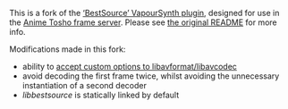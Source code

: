 This is a fork of the [‘BestSource’ VapourSynth plugin](https://github.com/vapoursynth/bestsource), designed for use in the [Anime Tosho frame server](https://github.com/animetosho/frame-server). Please see [the original README](https://github.com/vapoursynth/bestsource/blob/master/README.md) for more info.

Modifications made in this fork:

* ability to [accept custom options to libavformat/libavcodec](https://github.com/vapoursynth/bestsource/pull/67)
* avoid decoding the first frame twice, whilst avoiding the unnecessary instantiation of a second decoder
* *libbestsource* is statically linked by default